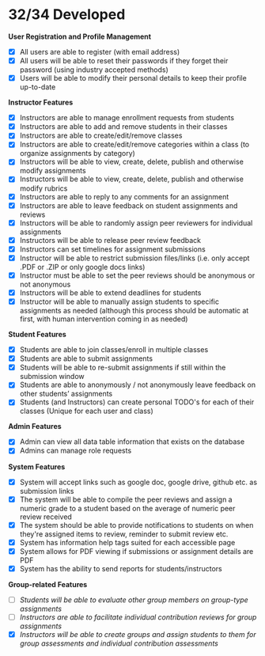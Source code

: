 
# 32/34 Developed 

**User Registration and Profile Management**
  - [x] All users are able to register (with email address)
  - [x] All users will be able to reset their passwords if they forget their password (using industry accepted methods)
  - [x] Users will be able to modify their personal details to keep their profile up-to-date

**Instructor Features**
  - [x] Instructors are able to manage enrollment requests from students
  - [x] Instructors are able to add and remove students in their classes
  - [x] Instructors are able to create/edit/remove classes
  - [x] Instructors are able to create/edit/remove categories within a class (to organize assignments by category)
  - [x] Instructors will be able to view, create, delete, publish and otherwise modify assignments
  - [x] Instructors will be able to view, create, delete, publish and otherwise modify rubrics
  - [x] Instructors are able to reply to any comments for an assignment
  - [x] Instructors are able to leave feedback on student assignments and reviews
  - [x] Instructors will be able to randomly assign peer reviewers for individual assignments 
  - [x] Instructors will be able to release peer review feedback
  - [x] Instructors can set timelines for assignment submissions 
  - [x] Instructor will be able to restrict submission files/links (i.e. only accept .PDF or .ZIP or only google docs links) 
  - [x] Instructor must be able to set the peer reviews should be anonymous or not anonymous 
  - [x] Instructors will be able to extend deadlines for students 
  - [x] Instructor will be able to manually assign students to specific assignments as needed (although this process should be automatic at first, with human intervention coming in as needed)

  **Student Features**
  - [x] Students are able to join classes/enroll in multiple classes
  - [x] Students are able to submit assignments
  - [x] Students will be able to re-submit assignments if still within the submission window
  - [x] Students are able to anonymously / not anonymously leave feedback on other students’ assignments
  - [x] Students (and Instructors) can create personal TODO's for each of their classes (Unique for each user and class)

**Admin Features**
  - [x] Admin can view all data table information that exists on the database
  - [x] Admins can manage role requests

**System Features**
  - [x] System will accept links such as google doc, google drive, github etc. as submission links 
  - [x] The system will be able to compile the peer reviews and assign a numeric grade to a student based on the average of numeric peer review received
  - [x] The system should be able to provide notifications to students on when they're assigned items to review, reminder to submit review etc. 
  - [x] System has information help tags suited for each accessible page 
  - [x] System allows for PDF viewing if submissions or assignment details are PDF 
  - [x] System has the ability to send reports for students/instructors 

**Group-related Features**
  - [ ] _Students will be able to evaluate other group members on group-type assignments_
  - [ ] _Instructors are able to facilitate individual contribution reviews for group assignments_
  - [x] _Instructors will be able to create groups and assign students to them for group assessments and individual contribution assessments_
